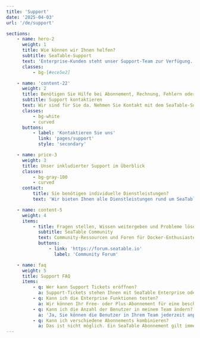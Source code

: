 ```yaml
---
title: 'Support'
date: '2025-04-03'
url: '/de/support'

sections:
    - name: hero-2
      weight: 1
      title: Wie können wir Ihnen helfen?
      subtitle: SeaTable-Support
      text: 'Enterprise-Kunden steht unser Support-Team zur Verfügung. Die SeaTable Community hilft bei Fragen aller Art.'
      classes:
          - bg-[#ece5e2]

    - name: 'content-22'
      weight: 2
      title: Benötigen Sie Hilfe bei Abonnement, Rechnung, Fehlern oder der Ausführung von SeaTable?
      subtitle: Support kontaktieren
      text: Wir sind für Sie da. Nehmen Sie Kontakt mit dem SeaTable-Support auf.
      classes:
          - bg-white
          - curved
      buttons:
          - label: 'Kontaktieren Sie uns'
            link: 'pages/support'
            style: 'secondary'

    - name: price-3
      weight: 3
      title: Unser inkludierter Support im Überblick
      classes:
          - bg-gray-100
          - curved
      contact:
          title: Sie benötigen individuelle Dienstleistungen?
          text: 'Wir bieten Ihnen alle Dienstleistungen rund um SeaTable aus einer Hand. So z. B. Installation, Wartung und Betrieb, individuelle Entwicklungen sowie Schulungen. Sprechen Sie uns an!'

    - name: content-5
      weight: 4
      items:
          - title: Fragen stellen, Wissen weitergeben und Probleme lösen.
            subtitle: SeaTable Community
            text: Community-Ressourcen und Foren für Docker-Enthusiasten, um technische Lösungen zu diskutieren, Ideen auszutauschen und in Kontakt zu bleiben.
            buttons:
                - link: 'https://forum.seatable.io'
                  label: 'Community Forum'

    - name: faq
      weight: 5
      title: Support FAQ
      items:
          - q: Wer kann Support Tickets eröffnen?
            a: Support-Tickets stehen Ihnen mit SeaTable Enterprise oder mit SeaTable Dedicated zu. Free- und Plus-Kunden können sich jedoch jederzeit im Community Forum Hilfe holen.
          - q: Kann ich die Enterprise Funktionen testen?
            a: Wir können Ihr Free- oder Plus-Abonnement für eine beschränkte Zeit kostenfrei auf ein Enterprise-Abonnement upgraden. Senden Sie uns bitte über die Teamverwaltung eine entsprechende Anfrage.
          - q: Kann ich die Anzahl der Benutzer in meinem Team ändern?
            a: 'Ja, Sie können die Benutzer in Ihrem Team jederzeit anpassen. Bei SeaTable Cloud Free, Plus und Enterprise können Sie dies selbst über die Teamverwaltung machen. Bei SeaTable Dedicated sprechen Sie bitte Ihren persönlichen Ansprechpartner an.<br/><br/>Im Free-Abonnement ist die Teamgröße auf 25 begrenzt. Bei den anderen SeaTable Cloud Abonnements und bei SeaTable Dedicated ist die Benutzeranzahl unbegrenzt.'
          - q: Kann ich verschiedene Abonnements kombinieren?
            a: Das ist nicht möglich. Ein SeaTable Abonnement gilt immer für ein gesamtes Team, d.h. für alle Mitglieder. Wenn Sie die zusätzlichen Funktionen und die höheren Limits des Plus- bzw. Enterprise-Abonnements nutzen möchten, müssen Sie für alle aktiven Teammitglieder eine entsprechende Lizenz erwerben.
---
```

